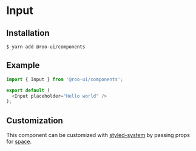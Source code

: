 # Input

<!-- STORY -->

## Installation

```shell
$ yarn add @roo-ui/components
```

## Example

```js
import { Input } from '@roo-ui/components';

export default (
  <Input placeholder="Hello world" />
);
```

## Customization

This component can be customized with [styled-system](https://github.com/jxnblk/styled-system) by passing props for [space](https://github.com/jxnblk/styled-system#space-responsive).
